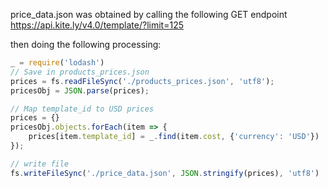 price_data.json was obtained by calling the following GET endpoint https://api.kite.ly/v4.0/template/?limit=125


then doing the following processing:
```js
_ = require('lodash')
// Save in products_prices.json
prices = fs.readFileSync('./products_prices.json', 'utf8');
pricesObj = JSON.parse(prices);

// Map template_id to USD prices
prices = {}
pricesObj.objects.forEach(item => {
    prices[item.template_id] = _.find(item.cost, {'currency': 'USD'})
});

// write file
fs.writeFileSync('./price_data.json', JSON.stringify(prices), 'utf8')
```